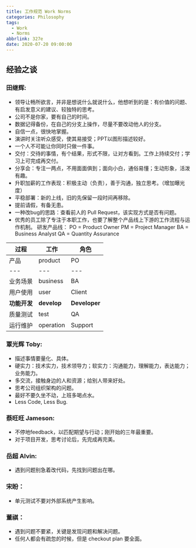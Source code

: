 ```yaml
---
title: 工作规范 Work Norms
categories: Philosophy
tags:
  - Work
  - Norms
abbrlink: 327e
date: 2020-07-20 09:00:00
---
```


## 经验之谈

### 田继辉:

- 领导让畅所欲言，并非是想说什么就说什么，他想听到的是：有价值的问题、有启发意义的建议、较独特的思考。
- 公司不是你家，要有自己的时间。
- 数据记得备份，在自己的分支上操作，尽量不要改动他人的分支。
- 自信一点，很快地掌握。
- 演讲时关注听众感受，使其易接受；PPT以图形描述较好。
- 一个人不可能让你同时只做一件事。
- 交付：交待的事情，有个结果，形式不限，让对方看到。工作上持续交付；学习上可完成再交付。
- 分享会：专注一两点，不用面面俱到；面向小白，通俗易懂；生动形象，活泼有趣。
- 升职加薪的工作表现：积极主动（负责），善于沟通，独立思考。（增加曝光度）
- 平稳部署：新的上线，旧的先保留一段时间再移除。
- 提前请假，有备无患。
- 一种改bug的思路：查看前人的 Pull Request，该实现方式是否有问题。
- 优秀的员工除了专注于本职工作，也要了解整个产品线上下游的工作流程与运作机制。
研发产品线：
PO = Product Owner
PM = Project Manager
BA = Business Analyst
QA = Quantity Assurance

| 过程         | 工作        | 角色          |
| ------------ | ----------- | ------------- |
| 产品         | product     | PO            |
| ---          | ---         | ---           |
| 业务场景     | business    | BA            |
| 用户使用     | user        | Client        |
| **功能开发** | **develop** | **Developer** |
| 质量测试     | test        | QA            |
| 运行维护     | operation   | Support       |

### 覃光辉 Toby:

- 描述事情要量化、具体。
- 硬实力：技术实力，技术领导力；软实力：沟通能力，理解能力，表达能力；业务能力。
- 多交流，接触身边的人和资源；给别人带来好处。
- 思考公司组织架构的问题。
- 最好不要久坐不动，上班多喝点水。
- Less Code, Less Bug.

### 蔡旺旺 Jameson:

- 不停地feedback，以匹配期望与行动；刚开始的三年最重要。
- 对于项目开发，思考讨论后，先完成再完美。

### 岳超 Alvin:

- 遇到问题别急着改代码，先找到问题出在哪。

### 宋盼：

- 单元测试不要对外部系统产生影响。

### 董祺：

- 遇到问题不要紧，关键是发现问题和解决问题。
- 任何人都会有疏忽的时候，但是 checkout plan 要全面。
